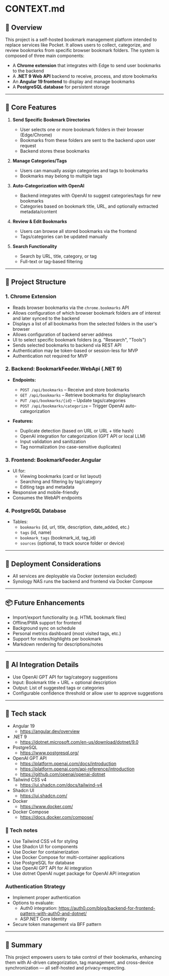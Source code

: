 # CONTEXT.md

## 🔖 Overview

This project is a self-hosted bookmark management platform intended to replace services like Pocket. It allows users to collect, categorize, and review bookmarks from specific browser bookmark folders. The system is composed of three main components:

- A **Chrome extension** that integrates with Edge to send user bookmarks to the backend
- A **.NET 9 Web API** backend to receive, process, and store bookmarks
- An **Angular 19 frontend** to display and manage bookmarks
- A **PostgreSQL database** for persistent storage

---

## 🎯 Core Features

1. **Send Specific Bookmark Directories**
   - User selects one or more bookmark folders in their browser (Edge/Chrome)
   - Bookmarks from these folders are sent to the backend upon user request
   - Backend stores these bookmarks

2. **Manage Categories/Tags**
   - Users can manually assign categories and tags to bookmarks
   - Bookmarks may belong to multiple tags

3. **Auto-Categorization with OpenAI**
   - Backend integrates with OpenAI to suggest categories/tags for new bookmarks
   - Categories based on bookmark title, URL, and optionally extracted metadata/content

4. **Review & Edit Bookmarks**
   - Users can browse all stored bookmarks via the frontend
   - Tags/categories can be updated manually

5. **Search Functionality**
   - Search by URL, title, category, or tag
   - Full-text or tag-based filtering

---

## 🧩 Project Structure

### 1. **Chrome Extension**

- Reads browser bookmarks via the `chrome.bookmarks` API
- Allows configuration of which browser bookmark folders are of interest and later synced to the backend
- Displays a list of all bookmarks from the selected folders in the user's browser
- Allows configuration of backend server address
- UI to select specific bookmark folders (e.g. "Research", "Tools")
- Sends selected bookmarks to backend via REST API
- Authentication may be token-based or session-less for MVP
- Authentication not required for MVP

### 2. **Backend: BookmarkFeeder.WebApi (.NET 9)**

- **Endpoints:**
  - `POST /api/bookmarks` – Receive and store bookmarks
  - `GET /api/bookmarks` – Retrieve bookmarks for display/search
  - `PUT /api/bookmarks/{id}` – Update tags/categories
  - `POST /api/bookmarks/categorize` – Trigger OpenAI auto-categorization

- **Features:**
  - Duplicate detection (based on URL or URL + title hash)
  - OpenAI integration for categorization (GPT API or local LLM)
  - Input validation and sanitization
  - Tag normalization (no case-sensitive duplicates)

### 3. **Frontend: BookmarkFeeder.Angular**

- UI for:
  - Viewing bookmarks (card or list layout)
  - Searching and filtering by tag/category
  - Editing tags and metadata
- Responsive and mobile-friendly
- Consumes the WebAPI endpoints

### 4. **PostgreSQL Database**

- Tables:
  - `bookmarks` (id, url, title, description, date_added, etc.)
  - `tags` (id, name)
  - `bookmark_tags` (bookmark_id, tag_id)
  - `sources` (optional, to track source folder or device)

---

## 🔐 Deployment Considerations

- All services are deployable via Docker (extension excluded)
- Synology NAS runs the backend and frontend via Docker Compose

---

## 📦 Future Enhancements

- Import/export functionality (e.g. HTML bookmark files)
- Offline/PWA support for frontend
- Background sync on schedule
- Personal metrics dashboard (most visited tags, etc.)
- Support for notes/highlights per bookmark
- Markdown rendering for descriptions/notes

---

## 🤖 AI Integration Details

- Use OpenAI GPT API for tag/category suggestions
- Input: Bookmark title + URL + optional description
- Output: List of suggested tags or categories
- Configurable confidence threshold or allow user to approve suggestions

---

## 📝 Tech stack

- Angular 19
  - <https://angular.dev/overview>
- .NET 9
  - <https://dotnet.microsoft.com/en-us/download/dotnet/9.0>
- PostgreSQL
  - <https://www.postgresql.org/>
- OpenAI GPT API
  - <https://platform.openai.com/docs/introduction>
  - <https://platform.openai.com/api-reference/introduction>
  - <https://github.com/openai/openai-dotnet>
- Tailwind CSS v4
  - <https://ui.shadcn.com/docs/tailwind-v4>
- Shadcn UI
  - <https://ui.shadcn.com/>
- Docker
  - <https://www.docker.com/>
- Docker Compose
  - <https://docs.docker.com/compose/>

### 📝 Tech notes

- Use Tailwind CSS v4 for styling
- Use Shadcn UI for components
- Use Docker for containerization
- Use Docker Compose for multi-container applications
- Use PostgreSQL for database
- Use OpenAI GPT API for AI integration
- Use dotnet OpenAI nuget package for OpenAI API integration

### Authentication Strategy

- Implement proper authentication
- Options to evaluate:
  - Auth0 integration: <https://auth0.com/blog/backend-for-frontend-pattern-with-auth0-and-dotnet/>
  - ASP.NET Core Identity
- Secure token management via BFF pattern

---

## 📌 Summary

This project empowers users to take control of their bookmarks, enhancing them with AI-driven categorization, tag management, and cross-device synchronization — all self-hosted and privacy-respecting.
